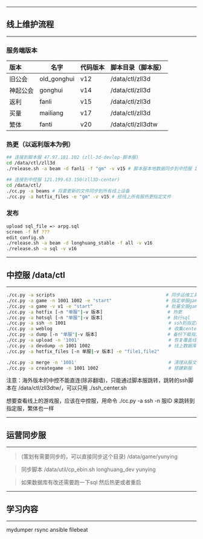 ------
## **线上维护流程**

------
### 服务端版本

| 版本 | 名字        | 代码版本 | 脚本目录（脚本服） |
| :------- | ----------- | -------- | ------------------ |
| 旧公会   | old_gonghui | v12      | /data/ctl/zll3d    |
| 神起公会 | gonghui     | v14      | /data/ctl/zll3d    |
| 返利     | fanli       | v15      | /data/ctl/zll3d    |
| 买量     | mailiang    | v17      | /data/ctl/zll3d    |
| 繁体     | fanti       | v20      | /data/ctl/zll3dtw  |


### 热更（以返利版本为例）

```bash
## 连接到脚本服 47.97.181.102 (zll-3d-devlop-脚本服)
cd /data/ctl/zll3d
./release.sh -a beam -d fanli -f "gm" -v v15 # 脚本服本地数据同步到中控服 121.199.63.150(zll3D-center)

## 连接到中控服 121.199.63.150(zll3D-center)
cd /data/ctl/
./cc.py -a beams # 将要更新的文件同步到所有线上设备
./cc.py -a hotfix_files -e "gm" -v v15 # 给线上所有服热更指定文件
```

### 发布
``` bash
upload sql_file => arpg.sql
screen -f hf ???
edit config.sh
./release.sh -a beam -d longhuang_stable -f all -v v16
./release.sh -a sql -v v16
```

------
## **中控服 /data/ctl**
------
``` bash
./cc.py -a scripts                                         # 同步运维工具
./cc.py -a game -n 1001 1002 -e "start"                    # 指定单服game.sh
./cc.py -a game -v v1 -e "start"                           # 批量全服game.sh
./cc.py -a hotfix [-n "单服"|-v 版本]                        # 热更
./cc.py -a hotsql [-n "单服"|-v 版本]                        # 执行sql
./cc.py -a ssh -n 1001                                      # ssh到指定服务器
./cc.py -a weblog                                           # 收集center_sdk下log>目录
./cc.py -a dump [-n "单服"|-v 版本]                          # 备份下载指定服务器
./cc.py -a upload -n '1001'                                 # 恢复覆盖线上数据库
./cc.py -a devdump -n 1001 1002                             # 线上数据库恢复到开发服
./cc.py -a hotfix_files [-n 单服|-v 版本] -e "file1,file2"

./cc.py -a merge -n '1001'                                  # 清理从服文件
./cc.py -a creategame -n 1001 1002                          # 搭建新服
```

注意：海外版本的中控不能直连(除非翻墙)，只能通过脚本服跳转，跳转的ssh脚本在 /data/ctl/zll3dtw/，可以只用 ./ssh_center.sh


想要查看线上的游戏服，应该在中控服，用命令 ./cc.py -a ssh -n 服ID  来跳转到指定服，繁体也一样

------
## **运营同步服**

------
> (策划有需要同步的，可以直接同步这个目录)
> /data/game/yunying

> 同步脚本
> /data/util/cp_ebin.sh longhuang_dev yunying

> 如果数据库有改还需要跑一下sql
> 然后热更或者重启




------
## **学习内容**

------
mydumper
rsync
ansible
filebeat
